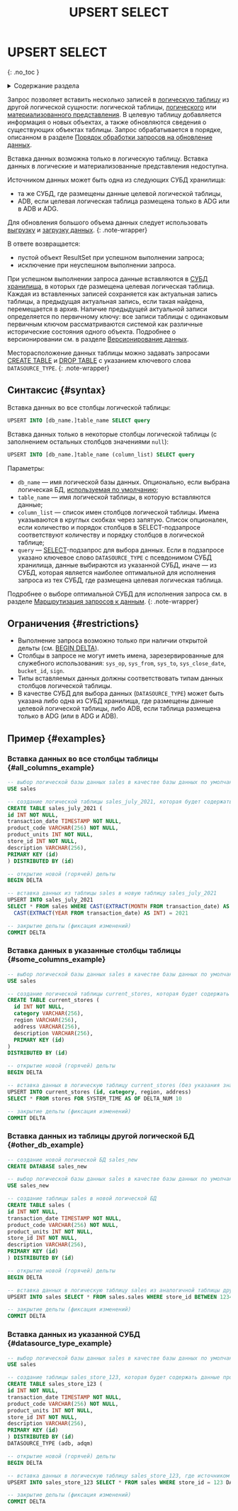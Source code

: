 ﻿---
layout: default
title: UPSERT SELECT
nav_order: 35
parent: Запросы SQL+
grand_parent: Справочная информация
has_children: false
has_toc: false
---

# UPSERT SELECT
{: .no_toc }

<details markdown="block">
  <summary>
    Содержание раздела
  </summary>
  {: .text-delta }
1. TOC
{:toc}
</details>

Запрос позволяет вставить несколько записей в [логическую таблицу](../../../overview/main_concepts/logical_table/logical_table.md) 
из другой логической сущности: логической таблицы, [логического](../../../overview/main_concepts/logical_view/logical_view.md) 
или [материализованного представления](../../../overview/main_concepts/materialized_view/materialized_view.md). 
В целевую таблицу добавляется информация о новых объектах, а также обновляются сведения о существующих объектах таблицы. 
Запрос обрабатывается в порядке, описанном в разделе
[Порядок обработки запросов на обновление данных](../../../overview/interactions/llw_processing/llw_processing.md).

Вставка данных возможна только в логическую таблицу. Вставка данных в логические и материализованные представления 
недоступна.

Источником данных может быть одна из следующих СУБД хранилища:
* та же СУБД, где размещены данные целевой логической таблицы, 
* ADB, если целевая логическая таблица размещена только в ADG или в ADB и ADG.

Для обновления большого объема данных следует использовать [выгрузку](../../../working_with_system/data_download/data_download.md) 
и [загрузку данных](../../../working_with_system/data_upload/data_upload.md).
{: .note-wrapper}

В ответе возвращается:
*   пустой объект ResultSet при успешном выполнении запроса;
*   исключение при неуспешном выполнении запроса.

При успешном выполнении запроса данные вставляются в [СУБД](../../../introduction/supported_DBMS/supported_DBMS.md) 
[хранилища](../../../overview/main_concepts/data_storage/data_storage.md), 
в которых где размещена целевая логическая таблица. Каждая из вставленных записей сохраняется как актуальная 
запись таблицы, а предыдущая актуальная запись, если такая найдена, перемещается в архив. Наличие предыдущей актуальной
записи определяется по первичному ключу: все записи таблицы с одинаковым первичным ключом рассматриваются системой как
различные исторические состояния одного объекта. Подробнее о версионировании 
см. в разделе [Версионирование данных](../../../working_with_system/data_upload/data_versioning/data_versioning.md).

Месторасположение данных таблицы можно задавать запросами 
[CREATE TABLE](../CREATE_TABLE/CREATE_TABLE.md) и [DROP TABLE](../DROP_TABLE/DROP_TABLE.md) с указанием ключевого слова 
`DATASOURCE_TYPE`.
{: .note-wrapper}

## Синтаксис {#syntax}

Вставка данных во все столбцы логической таблицы:
```sql
UPSERT INTO [db_name.]table_name SELECT query
```

Вставка данных только в некоторые столбцы логической таблицы 
(с заполнением остальных столбцов значениями `null`):
```sql
UPSERT INTO [db_name.]table_name (column_list) SELECT query
```

Параметры:
* `db_name` — имя логической базы данных. Опционально, если выбрана логическая БД, 
  [используемая по умолчанию](../../../working_with_system/other_features/default_db_set-up/default_db_set-up.md);
* `table_name` — имя логической таблицы, в которую вставляются данные;
* `column_list` — список имен столбцов логической таблицы. Имена указываются в круглых скобках через запятую. 
  Список опционален, если количество и порядок столбцов в SELECT-подзапросе соответствуют количеству и порядку столбцов 
  в логической таблице;
* `query` — [SELECT](../SELECT/SELECT.md)-подзапрос для выбора данных. Если в подзапросе указано ключевое слово 
  `DATASOURCE_TYPE` с псевдонимом СУБД хранилища, данные выбираются из указанной СУБД, иначе — из СУБД, которая 
  является наиболее оптимальной для исполнения запроса из тех СУБД, где размещена целевая логическая таблица.
  
Подробнее о выборе оптимальной СУБД для исполнения запроса см. в разделе 
[Маршрутизация запросов к данным](../../../working_with_system/data_reading/routing/routing.md).
{: .note-wrapper}

## Ограничения {#restrictions}

* Выполнение запроса возможно только при наличии открытой дельты (см. [BEGIN DELTA](../BEGIN_DELTA/BEGIN_DELTA.md)).
* Столбцы в запросе не могут иметь имена, зарезервированные для служебного использования: `sys_op`, `sys_from`,
  `sys_to`, `sys_close_date`, `bucket_id`, `sign`.
* Типы вставляемых данных должны соответствовать типам данных столбцов логической таблицы.
* В качестве СУБД для выбора данных (`DATASOURCE_TYPE`) может быть указана либо одна из СУБД хранилища, где размещены 
  данные целевой логической таблицы, либо ADB, если таблица размещена только в ADG (или в ADG и ADB). 

## Пример {#examples}

### Вставка данных во все столбцы таблицы {#all_columns_example}

```sql
-- выбор логической базы данных sales в качестве базы данных по умолчанию
USE sales

-- создание логической таблицы sales_july_2021, которая будет содержать данные о продажах за июль 2021
CREATE TABLE sales_july_2021 (
id INT NOT NULL,
transaction_date TIMESTAMP NOT NULL,
product_code VARCHAR(256) NOT NULL,
product_units INT NOT NULL,
store_id INT NOT NULL,
description VARCHAR(256),
PRIMARY KEY (id)
) DISTRIBUTED BY (id)

-- открытие новой (горячей) дельты
BEGIN DELTA

-- вставка данных из таблицы sales в новую таблицу sales_july_2021 
UPSERT INTO sales_july_2021 
SELECT * FROM sales WHERE CAST(EXTRACT(MONTH FROM transaction_date) AS INT) = 7 AND 
  CAST(EXTRACT(YEAR FROM transaction_date) AS INT) = 2021

-- закрытие дельты (фиксация изменений)
COMMIT DELTA
```

### Вставка данных в указанные столбцы таблицы {#some_columns_example}

```sql
-- выбор логической базы данных sales в качестве базы данных по умолчанию
USE sales

-- создание логической таблицы current_stores, которая будет содержать последние актуальные данные таблицы stores (дельту 10)
CREATE TABLE current_stores (
  id INT NOT NULL,
  category VARCHAR(256),
  region VARCHAR(256),
  address VARCHAR(256),
  description VARCHAR(256),
  PRIMARY KEY (id)
)
DISTRIBUTED BY (id)

-- открытие новой (горячей) дельты
BEGIN DELTA

-- вставка данных в логическую таблицу current_stores (без указания значения столбца description)
UPSERT INTO current_stores (id, category, region, address)
SELECT * FROM stores FOR SYSTEM_TIME AS OF DELTA_NUM 10

-- закрытие дельты (фиксация изменений)
COMMIT DELTA
```

### Вставка данных из таблицы другой логической БД {#other_db_example}

```sql
-- создание новой логической БД sales_new
CREATE DATABASE sales_new

-- выбор логической базы данных sales в качестве базы данных по умолчанию
USE sales_new

-- создание таблицы sales в новой логической БД
CREATE TABLE sales (
id INT NOT NULL,
transaction_date TIMESTAMP NOT NULL,
product_code VARCHAR(256) NOT NULL,
product_units INT NOT NULL,
store_id INT NOT NULL,
description VARCHAR(256),
PRIMARY KEY (id)
) DISTRIBUTED BY (id)

-- открытие новой (горячей) дельты
BEGIN DELTA

-- вставка данных в логическую таблицу sales из аналогичной таблицы другой логической БД
UPSERT INTO sales SELECT * FROM sales.sales WHERE store_id BETWEEN 1234 AND 4567

-- закрытие дельты (фиксация изменений)
COMMIT DELTA
```

### Вставка данных из указанной СУБД {#datasource_type_example}

```sql
-- выбор логической базы данных sales в качестве базы данных по умолчанию
USE sales

-- создание таблицы sales_store_123, которая будет содержать данные продаж одного магазина, с размещением в ADB и ADQM
CREATE TABLE sales_store_123 (
id INT NOT NULL,
transaction_date TIMESTAMP NOT NULL,
product_code VARCHAR(256) NOT NULL,
product_units INT NOT NULL,
store_id INT NOT NULL,
description VARCHAR(256),
PRIMARY KEY (id)
) DISTRIBUTED BY (id)
DATASOURCE_TYPE (adb, adqm)

-- открытие новой (горячей) дельты
BEGIN DELTA

-- вставка данных в логическую таблицу sales_store_123, где источником данных служит ADQM
UPSERT INTO sales_store_123 SELECT * FROM sales WHERE store_id = 123 DATASOURCE_TYPE = 'adqm'

-- закрытие дельты (фиксация изменений)
COMMIT DELTA
```